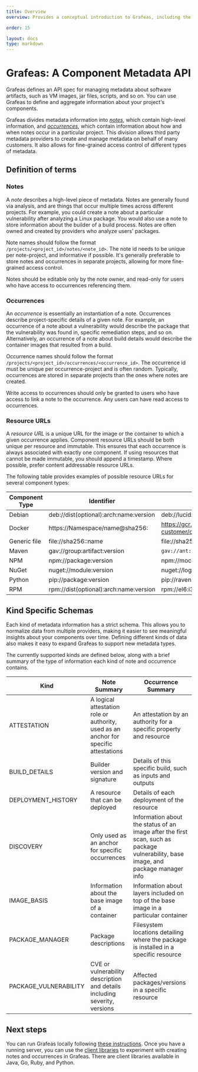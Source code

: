 ```yaml
---
title: Overview
overview: Provides a conceptual introduction to Grafeas, including the problems it solves and its high-level architecture.

order: 15

layout: docs
type: markdown
---
```


# Grafeas: A Component Metadata API

Grafeas defines an API spec for managing metadata about software artifacts, such
as VM images, jar files, scripts, and so on. You can use Grafeas to define and
aggregate information about your project's components.

Grafeas divides metadata information into [_notes_](#notes), which contain
high-level information, and [_occurrences_](#occurrences), which contain
information about how and when notes occur in a particular project. This
division allows third party metadata providers to create and manage metadata on
behalf of many customers. It also allows for fine-grained access control of
different types of metadata.

## Definition of terms

### Notes

A _note_ describes a high-level piece of metadata. Notes are generally found via
analysis, and are things that occur multiple times across different projects.
For example, you could create a note about a particular vulnerability after
analyzing a Linux package. You would also use a note to store information about
the builder of a build process. Notes are often owned and created by providers
who analyze users' packages.

Note names should follow the format `/projects/<project_id>/notes/<note_id>`.
The note id needs to be unique per note-project, and informative if possible.
It's generally preferable to store notes and occurrences in separate projects,
allowing for more fine-grained access control.

Notes should be editable only by the note owner, and read-only for users who
have access to occurrences referencing them.

### Occurrences

An _occurrence_ is essentially an instantiation of a note. Occurrences describe
project-specific details of a given note. For example, an occurrence of a note
about a vulnerability would describe the package that the vulnerability was
found in, specific remediation steps, and so on. Alternatively, an occurrence of
a note about build details would describe the container images that resulted
from a build.

Occurrence names should follow the format
`/projects/<project_id>/occurrences/<occurrence_id>`. The occurrence id must be
unique per occurrence-project and is often random. Typically, occurrences are
stored in separate projects than the ones where notes are created.

Write access to occurrences should only be granted to users who have access to
link a note to the occurrence. Any users can have read access to occurrences.

### Resource URLs

A _resource URL_ is a unique URL for the image or the container to which a given
occurrence applies. Component resource URLs should be both unique per resource
and immutable. This ensures that each occurrence is always associated with
exactly one component. If using resources that cannot be made immutable, you
should append a timestamp. Where possible, prefer content addressable resource
URLs.

The following table provides examples of possible resource URLs for several
component types:

Component Type | Identifier                               | Example
-------------- | ---------------------------------------- | -------
Debian         | deb://dist(optional):arch:name:version   | deb://lucid:i386:acl:2.2.49-2
Docker         | https://Namespace/name@sha256:<Checksum> | https://gcr.io/scanning-customer/dockerimage@sha256:244fd47e07d1004f0aed9c156aa09083c82bf8944eceb67c946ff7430510a77b
Generic file   | file://sha256:<Checksum>:name            | file://sha256:244fd47e07d1004f0aed9c156aa09083c82bf8944eceb67c946ff7430510a77b:foo.jar
Maven          | gav://group:artifact:version             | `gav://ant:ant:1.6.5`
NPM            | npm://package:version                    | npm://mocha:2.4.5
NuGet          | nuget://module:version                   | nuget://log4net:9.0.1
Python         | pip://package:version                    | pip://raven:5.13.0
RPM            | rpm://dist(optional):arch:name:version   | rpm://el6:i386:ImageMagick:6.7.2.7-4

## Kind Specific Schemas

Each kind of metadata information has a strict schema. This allows you to
normalize data from multiple providers, making it easier to see meaningful
insights about your components over time. Defining different kinds of data
also makes it easy to expand Grafeas to support new metadata types.

The currently supported kinds are defined below, along with a brief summary of
the type of information each kind of note and occurrence contains.

|Kind                 |Note Summary                                   |Occurrence Summary     |
|---------------------|-----------------------------------------------|-----------------------|
|ATTESTATION          |A logical attestation role or authority, used as an anchor for specific attestations|An attestation by an authority for a specific property and resource|
|BUILD_DETAILS        |Builder version and signature                  |Details of this specific build, such as inputs and outputs|
|DEPLOYMENT_HISTORY   |A resource that can be deployed                |Details of each deployment of the resource|
|DISCOVERY            |Only used as an anchor for specific occurrences|Information about the status of an image after the first scan, such as package vulnerability, base image, and package manager info|
|IMAGE_BASIS          |Information about the base image of a container|Information about layers included on top of the base image in a particular container|
|PACKAGE_MANAGER      |Package descriptions                           |Filesystem locations detailing where the package is installed in a specific resource|
|PACKAGE_VULNERABILITY|CVE or vulnerability description and details including severity, versions|Affected packages/versions in a specific resource|

## Next steps
You can run Grafeas locally following [these
instructions](docs/running_grafeas.md). Once you have a running server, you can
use the [client libraries](https://github.com/grafeas) to experiment with
creating notes and occurrences in Grafeas. There are client libraries available
in Java, Go, Ruby, and Python.
